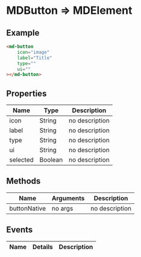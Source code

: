 # MDButton => MDElement

## Example
```html
<md-button
    icon="image"
    label="Title"
    type=""
    ui=""
></md-button>
```

## Properties
Name | Type | Description
--- | --- | ---
icon | String | no description
label | String | no description
type | String | no description
ui | String | no description
selected | Boolean | no description

## Methods
Name | Arguments | Description
--- | --- | ---
buttonNative | no args | no description

## Events
Name | Details | Description
--- | --- | ---

